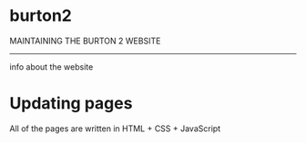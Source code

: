 # burton2
MAINTAINING THE BURTON 2 WEBSITE
********************************
info about the website 


Updating pages
===============
All of the pages are written in HTML + CSS + JavaScript
